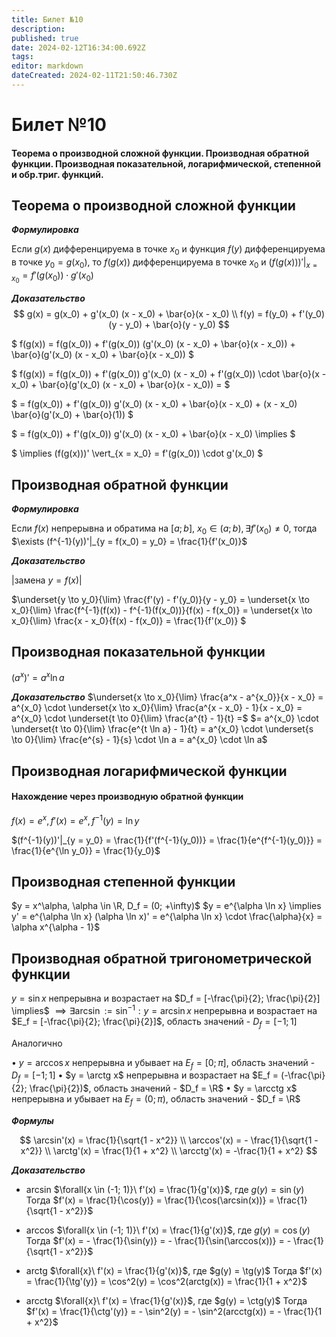 ```yaml
---
title: Билет №10
description: 
published: true
date: 2024-02-12T16:34:00.692Z
tags: 
editor: markdown
dateCreated: 2024-02-11T21:50:46.730Z
---
```


# Билет №10
#### Теорема о производной сложной функции. Производная обратной функции. Производная показательной, логарифмической, степенной и обр.триг. функций. 

## Теорема о производной сложной функции

***Формулировка***

Если $g(x)$ дифференцируема в точке $x_0$ и функция $f(y)$ дифференцируема в точке $y_0 = g(x_0)$, то $f(g(x))$ дифференцируема в точке $x_0$ и $(f(g(x)))' \vert_{x = x_0} = f'(g(x_0)) \cdot g'(x_0)$

***Доказательство***
$$
g(x) = g(x_0) + g'(x_0) (x - x_0) + \bar{o}(x - x_0) \\
f(y) = f(y_0) + f'(y_0) (y - y_0) + \bar{o}(y - y_0)
$$

$
f(g(x)) = f(g(x_0)) + f'(g(x_0)) (g'(x_0) (x - x_0) + \bar{o}(x - x_0)) + \bar{o}(g'(x_0) (x - x_0) + \bar{o}(x - x_0))
$

$
f(g(x)) = f(g(x_0)) + f'(g(x_0)) g'(x_0) (x - x_0) + f'(g(x_0)) \cdot \bar{o}(x - x_0) + \bar{o}(g'(x_0) (x - x_0) + \bar{o}(x - x_0)) =
$

$
= f(g(x_0)) + f'(g(x_0)) g'(x_0) (x - x_0) + \bar{o}(x - x_0)  + (x - x_0) \bar{o}(g'(x_0) + \bar{o}(1))
$

$
= f(g(x_0)) + f'(g(x_0)) g'(x_0) (x - x_0) + \bar{o}(x - x_0) \implies
$

$
\implies (f(g(x)))' \vert_{x = x_0} = f'(g(x_0)) \cdot g'(x_0)
$

## Производная обратной функции

***Формулировка***

Если $f(x)$ непрерывна и обратима на $[a; b]$, $x_0 \in (a; b), \exists f'(x_0) \ne 0$, тогда
$\exists (f^{-1}(y))'|_{y = f(x_0) = y_0} = \frac{1}{f'(x_0)}$

***Доказательство***

$| \text{замена } y = f(x) \vert$

$\underset{y \to y_0}{\lim} \frac{f'(y) - f'(y_0)}{y - y_0} = \underset{x \to x_0}{\lim} \frac{f^{-1}(f(x)) - f^{-1}(f(x_0))}{f(x) - f(x_0)}
        = \underset{x \to x_0}{\lim} \frac{x - x_0}{f(x) - f(x_0)} = \frac{1}{f'(x_0)}
$

## Производная показательной функции

$(a^x)' = a^x \ln a$

***Доказательство***
$\underset{x \to x_0}{\lim} \frac{a^x - a^{x_0}}{x - x_0} = a^{x_0} \cdot \underset{x \to x_0}{\lim} \frac{a^{x - x_0} - 1}{x - x_0} = a^{x_0} \cdot \underset{t \to 0}{\lim} \frac{a^{t} - 1}{t} =$
$= a^{x_0} \cdot \underset{t \to 0}{\lim} \frac{e^{t \ln a} - 1}{t} =
a^{x_0} \cdot \underset{s \to 0}{\lim} \frac{e^{s} - 1}{s} \cdot \ln a = a^{x_0} \cdot \ln a$

## Производная логарифмической функции
#### Нахождение через производную обратной функции

$f(x) = e^x, f'(x) = e^x, f^{-1}(y) = \ln y$

$(f^{-1}(y))'|_{y = y_0} = \frac{1}{f'(f^{-1}(y_0))} = \frac{1}{e^{f^{-1}(y_0)}} = \frac{1}{e^{\ln y_0}} = \frac{1}{y_0}$

## Производная степенной функции

$y = x^\alpha, \alpha \in \R, D_f = (0; +\infty)$
$y = e^{\alpha \ln x} \implies y' = e^{\alpha \ln x} (\alpha \ln x)' = e^{\alpha \ln x} \cdot \frac{\alpha}{x} = \alpha x^{\alpha - 1}$

## Производная обратной тригонометрической функции
$y = \sin x$ непрерывна и возрастает на $D_f = [-\frac{\pi}{2}; \frac{\pi}{2}] \implies$
$\implies \exists \arcsin := \sin^{-1}: y = \arcsin x$ непрерывна и возрастает на $E_f = [-\frac{\pi}{2}; \frac{\pi}{2}]$, область значений - $D_f = [-1; 1]$

Аналогично

$\bullet$ $y = \arccos x$ непрерывна и убывает на $E_f = [0; \pi]$, область значений - $D_f = [-1; 1]$
$\bullet$ $y = \arctg x$ непрерывна и возрастает на $E_f = (-\frac{\pi}{2}; \frac{\pi}{2})$, область значений - $D_f = \R$
$\bullet$ $y = \arcctg x$ непрерывна и убывает на $E_f = (0; \pi)$, область значений - $D_f = \R$

***Формулы***

$$
\arcsin'(x) = \frac{1}{\sqrt{1 - x^2}} \\
\arccos'(x) = - \frac{1}{\sqrt{1 - x^2}} \\
\arctg'(x) = \frac{1}{1 + x^2} \\
\arcctg'(x) = -\frac{1}{1 + x^2}
$$

***Доказательство***

* arcsin
	$\forall{x \in (-1; 1)}\ f'(x) = \frac{1}{g'(x)}$, где $g(y) = \sin(y)$
	Тогда $f'(x) = \frac{1}{\cos(y)} = \frac{1}{\cos(\arcsin(x))} = \frac{1}{\sqrt{1 - x^2}}$
  
* arccos
	$\forall{x \in (-1; 1)}\ f'(x) = \frac{1}{g'(x)}$, где $g(y) = \cos(y)$
	Тогда $f'(x) = - \frac{1}{\sin(y)} = - \frac{1}{\sin(\arccos(x))} = - \frac{1}{\sqrt{1 - x^2}}$
  
* arctg
	$\forall{x}\ f'(x) = \frac{1}{g'(x)}$, где $g(y) = \tg(y)$
	Тогда $f'(x) = \frac{1}{\tg'(y)} = \cos^2(y) = \cos^2(arctg(x)) = \frac{1}{1 + x^2}$
  
* arcctg
	$\forall{x}\ f'(x) = \frac{1}{g'(x)}$, где $g(y) = \ctg(y)$
	Тогда $f'(x) = \frac{1}{\ctg'(y)} = - \sin^2(y) = - \sin^2(arcctg(x)) = - \frac{1}{1 + x^2}$
	